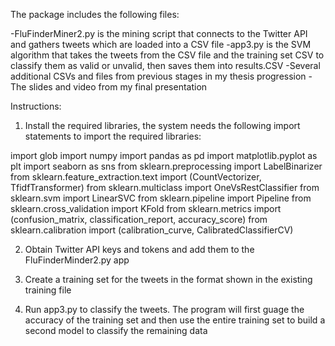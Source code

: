 The package includes the following files:
	
-FluFinderMiner2.py is the mining script that connects to the Twitter API and gathers tweets which are loaded into a CSV file
-app3.py is the SVM algorithm that takes the tweets from the CSV file and the training set CSV to classify them as valid or unvalid, then saves them into results.CSV
-Several additional CSVs and files from previous stages in my thesis progression
-The slides and video from my final presentation

Instructions:

1) Install the required libraries, the system needs the following import statements to import the required libraries:

import glob
import numpy
import pandas as pd
import matplotlib.pyplot as plt
import seaborn as sns
from sklearn.preprocessing import LabelBinarizer
from sklearn.feature_extraction.text import (CountVectorizer, TfidfTransformer)
from sklearn.multiclass import OneVsRestClassifier
from sklearn.svm import LinearSVC
from sklearn.pipeline import Pipeline
from sklearn.cross_validation import KFold
from sklearn.metrics import (confusion_matrix, classification_report, accuracy_score)
from sklearn.calibration import (calibration_curve, CalibratedClassifierCV)

2) Obtain Twitter API keys and tokens and add them to the FluFinderMinder2.py app

3) Create a training set for the tweets in the format shown in the existing training file

4) Run app3.py to classify the tweets. The program will first guage the accuracy of the training set and then use the entire training set to build a second model to classify the remaining data

	